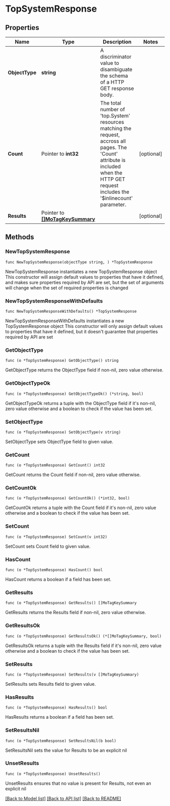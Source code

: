 # TopSystemResponse

## Properties

Name | Type | Description | Notes
------------ | ------------- | ------------- | -------------
**ObjectType** | **string** | A discriminator value to disambiguate the schema of a HTTP GET response body. | 
**Count** | Pointer to **int32** | The total number of &#39;top.System&#39; resources matching the request, accross all pages. The &#39;Count&#39; attribute is included when the HTTP GET request includes the &#39;$inlinecount&#39; parameter. | [optional] 
**Results** | Pointer to [**[]MoTagKeySummary**](MoTagKeySummary.md) |  | [optional] 

## Methods

### NewTopSystemResponse

`func NewTopSystemResponse(objectType string, ) *TopSystemResponse`

NewTopSystemResponse instantiates a new TopSystemResponse object
This constructor will assign default values to properties that have it defined,
and makes sure properties required by API are set, but the set of arguments
will change when the set of required properties is changed

### NewTopSystemResponseWithDefaults

`func NewTopSystemResponseWithDefaults() *TopSystemResponse`

NewTopSystemResponseWithDefaults instantiates a new TopSystemResponse object
This constructor will only assign default values to properties that have it defined,
but it doesn't guarantee that properties required by API are set

### GetObjectType

`func (o *TopSystemResponse) GetObjectType() string`

GetObjectType returns the ObjectType field if non-nil, zero value otherwise.

### GetObjectTypeOk

`func (o *TopSystemResponse) GetObjectTypeOk() (*string, bool)`

GetObjectTypeOk returns a tuple with the ObjectType field if it's non-nil, zero value otherwise
and a boolean to check if the value has been set.

### SetObjectType

`func (o *TopSystemResponse) SetObjectType(v string)`

SetObjectType sets ObjectType field to given value.


### GetCount

`func (o *TopSystemResponse) GetCount() int32`

GetCount returns the Count field if non-nil, zero value otherwise.

### GetCountOk

`func (o *TopSystemResponse) GetCountOk() (*int32, bool)`

GetCountOk returns a tuple with the Count field if it's non-nil, zero value otherwise
and a boolean to check if the value has been set.

### SetCount

`func (o *TopSystemResponse) SetCount(v int32)`

SetCount sets Count field to given value.

### HasCount

`func (o *TopSystemResponse) HasCount() bool`

HasCount returns a boolean if a field has been set.

### GetResults

`func (o *TopSystemResponse) GetResults() []MoTagKeySummary`

GetResults returns the Results field if non-nil, zero value otherwise.

### GetResultsOk

`func (o *TopSystemResponse) GetResultsOk() (*[]MoTagKeySummary, bool)`

GetResultsOk returns a tuple with the Results field if it's non-nil, zero value otherwise
and a boolean to check if the value has been set.

### SetResults

`func (o *TopSystemResponse) SetResults(v []MoTagKeySummary)`

SetResults sets Results field to given value.

### HasResults

`func (o *TopSystemResponse) HasResults() bool`

HasResults returns a boolean if a field has been set.

### SetResultsNil

`func (o *TopSystemResponse) SetResultsNil(b bool)`

 SetResultsNil sets the value for Results to be an explicit nil

### UnsetResults
`func (o *TopSystemResponse) UnsetResults()`

UnsetResults ensures that no value is present for Results, not even an explicit nil

[[Back to Model list]](../README.md#documentation-for-models) [[Back to API list]](../README.md#documentation-for-api-endpoints) [[Back to README]](../README.md)


